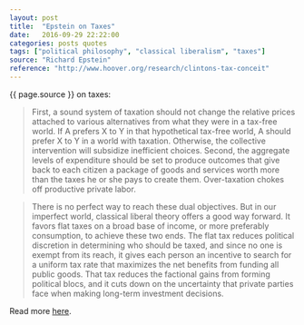 ```yaml
---
layout: post
title:  "Epstein on Taxes"
date:   2016-09-29 22:22:00
categories: posts quotes
tags: ["political philosophy", "classical liberalism", "taxes"]
source: "Richard Epstein"
reference: "http://www.hoover.org/research/clintons-tax-conceit"
---
```


{{ page.source }} on taxes:

> First, a sound system of taxation should not change the relative prices attached to various alternatives from what they were in a tax-free world. If A prefers X to Y in that hypothetical tax-free world, A should prefer X to Y in a world with taxation. Otherwise, the collective intervention will subsidize inefficient choices. Second, the aggregate levels of expenditure should be set to produce outcomes that give back to each citizen a package of goods and services worth more than the taxes he or she pays to create them. Over-taxation chokes off productive private labor.

> There is no perfect way to reach these dual objectives. But in our imperfect world, classical liberal theory offers a good way forward. It favors flat taxes on a broad base of income, or more preferably consumption, to achieve these two ends. The flat tax reduces political discretion in determining who should be taxed, and since no one is exempt from its reach, it gives each person an incentive to search for a uniform tax rate that maximizes the net benefits from funding all public goods. That tax reduces the factional gains from forming political blocs, and it cuts down on the uncertainty that private parties face when making long-term investment decisions.

Read more [here]({{page.reference}}).
